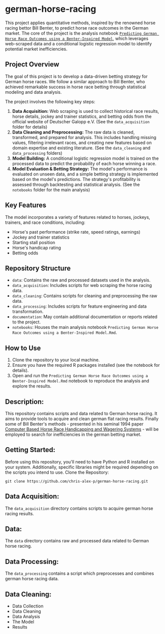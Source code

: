 # german-horse-racing

<meta name="robots" content="noindex">

This project applies quantitative methods, inspired by the renowned horse racing bettor Bill Benter, to predict horse race outcomes in the German market. The core of the project is the analysis notebook [`Predicting German Horse Race Outcomes using a Benter-Inspired Model`](notebooks/analysis_benter_methods.md), which leverages web-scraped data and a conditional logistic regression model to identify potential market inefficiencies. 

## Project Overview

The goal of this project is to develop a data-driven betting strategy for German horse races. We follow a similar approach to Bill Benter, who achieved remarkable success in horse race betting through statistical modeling and data analysis. 

The project involves the following key steps:

1. **Data Acquisition:** Web scraping is used to collect historical race results, horse details, jockey and trainer statistics, and betting odds from the official website of Deutscher Galopp e.V. (See the `data_acquisition` folder for details)
2. **Data Cleaning and Preprocessing:** The raw data is cleaned, transformed, and prepared for analysis. This includes handling missing values, filtering irrelevant races, and creating new features based on domain expertise and existing literature. (See the `data_cleaning` and `data_processing` folders)
3. **Model Building:**  A conditional logistic regression model is trained on the processed data to predict the probability of each horse winning a race.  
4. **Model Evaluation & Betting Strategy:** The model's performance is evaluated on unseen data, and a simple betting strategy is implemented based on the model's predictions. The strategy's profitability is assessed through backtesting and statistical analysis.  (See the `notebooks` folder for the main analysis)

## Key Features

The model incorporates a variety of features related to horses, jockeys, trainers, and race conditions, including:

* Horse's past performance (strike rate, speed ratings, earnings)
* Jockey and trainer statistics
* Starting stall position
* Horse's handicap rating
* Betting odds

## Repository Structure

* `data`: Contains the raw and processed datasets used in the analysis.
* `data_acquisition`:  Includes scripts for web scraping the horse racing data.
* `data_cleaning`: Contains scripts for cleaning and preprocessing the raw data. 
* `data_processing`: Includes scripts for feature engineering and data transformation.
* `documentation`: May contain additional documentation or reports related to the project.
* `notebooks`: Houses the main analysis notebook `Predicting German Horse Race Outcomes using a Benter-Inspired Model.Rmd`.

## How to Use

1. Clone the repository to your local machine.
2. Ensure you have the required R packages installed (see the notebook for details).
3. Open and run the `Predicting German Horse Race Outcomes using a Benter-Inspired Model.Rmd` notebook to reproduce the analysis and explore the results.


## Description:
This repository contains scripts and data related to German horse racing. It aims to provide tools to acquire and clean german flat racing results. Finally some of Bill Benter's methods - presented in his seminal 1994 paper [Computer Based Horse Race Handicapping and Wagering Systems](https://gwern.net/doc/statistics/decision/1994-benter.pdf) - will be employed to search for inefficiencies in the german betting market.

## Getting Started:
Before using this repository, you'll need to have Python and R installed on your system. Additionally, specific libraries might be required depending on the scripts you intend to use.
Clone the Repository:

```
git clone https://github.com/chris-alex-p/german-horse-racing.git
```

## Data Acquisition:
The `data_acquisition` directory contains scripts to acquire german horse racing results.

## Data:
The `data` directory contains raw and processed data related to German horse racing.

## Data Processing:
The `data_processing` contains a script which preprocesses and combines german horse racing data.

## Data Cleaning:


* Data Collection
* Data Cleaning
* Data Analysis
* The Model
* Results

